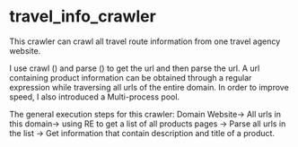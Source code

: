 # travel_info_crawler
This crawler can crawl all travel route information from one travel agency website. 

I use crawl () and parse () to get the url and then parse the url.
 A url containing product information can be obtained through a regular expression while traversing all urls of the entire domain.
 In order to improve speed, I also introduced a Multi-process pool. 

The general execution steps for this crawler: 
Domain Website-> 
All urls in this domain-> 
using RE to get a list of all products pages -> 
Parse all urls in the list -> Get information that contain description and title of a product.
